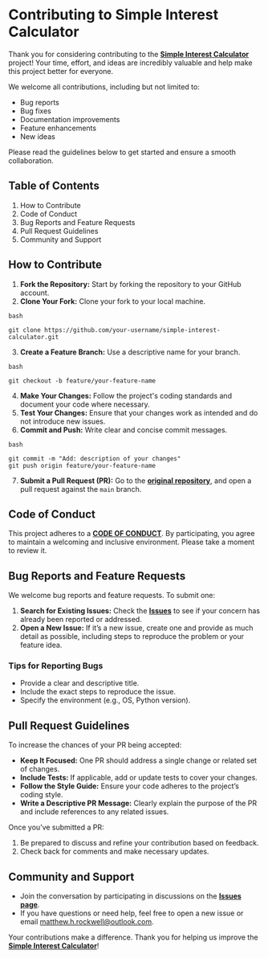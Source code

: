 # Contributing to Simple Interest Calculator

Thank you for considering contributing to the [**Simple Interest Calculator**](https://github.com/RockwellTheEntertainer/github-final-project) project! Your time, effort, and ideas are incredibly valuable and help make this project better for everyone.

We welcome all contributions, including but not limited to:
* Bug reports
* Bug fixes
* Documentation improvements
* Feature enhancements
* New ideas

Please read the guidelines below to get started and ensure a smooth collaboration.

## Table of Contents

1. How to Contribute
2. Code of Conduct
3. Bug Reports and Feature Requests
4. Pull Request Guidelines
5. Community and Support

## How to Contribute

1. **Fork the Repository:** Start by forking the repository to your GitHub account.
2. **Clone Your Fork:** Clone your fork to your local machine.

```
bash

git clone https://github.com/your-username/simple-interest-calculator.git
```

3. **Create a Feature Branch:** Use a descriptive name for your branch.

```
bash

git checkout -b feature/your-feature-name
```

4. **Make Your Changes:** Follow the project's coding standards and document your code where necessary.
5. **Test Your Changes:** Ensure that your changes work as intended and do not introduce new issues.
6. **Commit and Push:** Write clear and concise commit messages.

```
bash

git commit -m "Add: description of your changes"
git push origin feature/your-feature-name
```

7. **Submit a Pull Request (PR):** Go to the [**original repository**](https://github.com/RockwellTheEntertainer/github-final-project), and open a pull request against the `main` branch.

## Code of Conduct

This project adheres to a [**CODE OF CONDUCT**](https://github.com/RockwellTheEntertainer/github-final-project/blob/main/CODE_OF_CONDUCT.md). By participating, you agree to maintain a welcoming and inclusive environment. Please take a moment to review it.

## Bug Reports and Feature Requests

We welcome bug reports and feature requests. To submit one:

1. **Search for Existing Issues:** Check the [**Issues**](https://github.com/RockwellTheEntertainer/github-final-project/issues) to see if your concern has already been reported or addressed.
2. **Open a New Issue:** If it’s a new issue, create one and provide as much detail as possible, including steps to reproduce the problem or your feature idea.

### Tips for Reporting Bugs
* Provide a clear and descriptive title.
* Include the exact steps to reproduce the issue.
* Specify the environment (e.g., OS, Python version).

## Pull Request Guidelines

To increase the chances of your PR being accepted:
* **Keep It Focused:** One PR should address a single change or related set of changes.
* **Include Tests:** If applicable, add or update tests to cover your changes.
* **Follow the Style Guide:** Ensure your code adheres to the project’s coding style.
* **Write a Descriptive PR Message:** Clearly explain the purpose of the PR and include references to any related issues.

Once you’ve submitted a PR:

1. Be prepared to discuss and refine your contribution based on feedback.
2. Check back for comments and make necessary updates.

## Community and Support
* Join the conversation by participating in discussions on the [**Issues page**](https://github.com/RockwellTheEntertainer/github-final-project/issues).
* If you have questions or need help, feel free to open a new issue or email matthew.h.rockwell@outlook.com.

Your contributions make a difference. Thank you for helping us improve the [**Simple Interest Calculator**](https://github.com/RockwellTheEntertainer/github-final-project)! 

